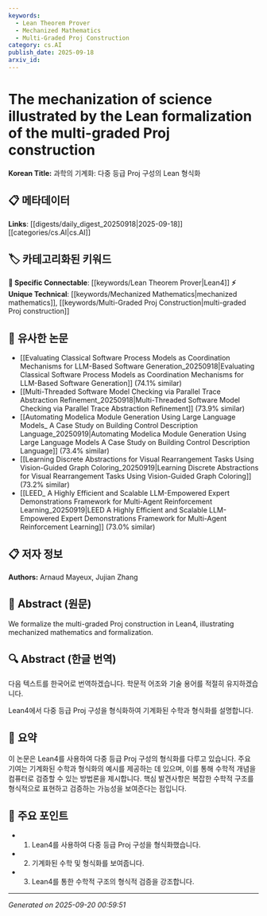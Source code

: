 ```yaml
---
keywords:
  - Lean Theorem Prover
  - Mechanized Mathematics
  - Multi-Graded Proj Construction
category: cs.AI
publish_date: 2025-09-18
arxiv_id:
---
```


<!-- KEYWORD_LINKING_METADATA:
{
  "processed_timestamp": "2025-09-22 22:04:56.150428",
  "vocabulary_version": "1.0",
  "selected_keywords": [
    "Lean Theorem Prover",
    "Mechanized Mathematics",
    "Multi-Graded Proj Construction"
  ],
  "rejected_keywords": [],
  "similarity_scores": {
    "Lean Theorem Prover": 0.8,
    "Mechanized Mathematics": 0.78,
    "Multi-Graded Proj Construction": 0.75
  },
  "extraction_method": "AI_prompt_based",
  "budget_applied": true
}
-->

# The mechanization of science illustrated by the Lean formalization of the multi-graded Proj construction

**Korean Title:** 과학의 기계화: 다중 등급 Proj 구성의 Lean 형식화

## 📋 메타데이터

**Links**: [[digests/daily_digest_20250918|2025-09-18]]     [[categories/cs.AI|cs.AI]]

## 🏷️ 카테고리화된 키워드
**🔗 Specific Connectable**: [[keywords/Lean Theorem Prover|Lean4]]
**⚡ Unique Technical**: [[keywords/Mechanized Mathematics|mechanized mathematics]], [[keywords/Multi-Graded Proj Construction|multi-graded Proj construction]]

## 🔗 유사한 논문
- [[Evaluating Classical Software Process Models as Coordination Mechanisms for LLM-Based Software Generation_20250918|Evaluating Classical Software Process Models as Coordination Mechanisms for LLM-Based Software Generation]] (74.1% similar)
- [[Multi-Threaded Software Model Checking via Parallel Trace Abstraction Refinement_20250918|Multi-Threaded Software Model Checking via Parallel Trace Abstraction Refinement]] (73.9% similar)
- [[Automating Modelica Module Generation Using Large Language Models_ A Case Study on Building Control Description Language_20250919|Automating Modelica Module Generation Using Large Language Models A Case Study on Building Control Description Language]] (73.4% similar)
- [[Learning Discrete Abstractions for Visual Rearrangement Tasks Using Vision-Guided Graph Coloring_20250919|Learning Discrete Abstractions for Visual Rearrangement Tasks Using Vision-Guided Graph Coloring]] (73.2% similar)
- [[LEED_ A Highly Efficient and Scalable LLM-Empowered Expert Demonstrations Framework for Multi-Agent Reinforcement Learning_20250919|LEED A Highly Efficient and Scalable LLM-Empowered Expert Demonstrations Framework for Multi-Agent Reinforcement Learning]] (73.0% similar)

## 📋 저자 정보

**Authors:** Arnaud Mayeux, Jujian Zhang

## 📄 Abstract (원문)

We formalize the multi-graded Proj construction in Lean4, illustrating
mechanized mathematics and formalization.

## 🔍 Abstract (한글 번역)

다음 텍스트를 한국어로 번역하겠습니다. 학문적 어조와 기술 용어를 적절히 유지하겠습니다.

Lean4에서 다중 등급 Proj 구성을 형식화하여 기계화된 수학과 형식화를 설명합니다.

## 📝 요약

이 논문은 Lean4를 사용하여 다중 등급 Proj 구성의 형식화를 다루고 있습니다. 주요 기여는 기계화된 수학과 형식화의 예시를 제공하는 데 있으며, 이를 통해 수학적 개념을 컴퓨터로 검증할 수 있는 방법론을 제시합니다. 핵심 발견사항은 복잡한 수학적 구조를 형식적으로 표현하고 검증하는 가능성을 보여준다는 점입니다.

## 🎯 주요 포인트

- 1. Lean4를 사용하여 다중 등급 Proj 구성을 형식화했습니다.

- 2. 기계화된 수학 및 형식화를 보여줍니다.

- 3. Lean4를 통한 수학적 구조의 형식적 검증을 강조합니다.

---

*Generated on 2025-09-20 00:59:51*